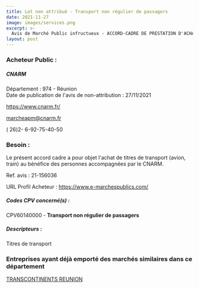 ```yaml
---
title: Lot non attribué - Transport non régulier de passagers
date: 2021-11-27
image: images/services.png
excerpt: >-
  Avis de Marché Public infructueux - ACCORD-CADRE DE PRESTATION D'ACHAT DE TITRES DE TRANSPORT (AVION, TRAIN)
layout: post
---
```


### Acheteur Public :
##### CNARM
Département : 974 - Réunion<br/>
Date de publication de l'avis de non-attribution : 27/11/2021


https://www.cnarm.fr/

marcheapm@cnarm.fr

( 26)2- 6-92-75-40-50
### Besoin :

Le présent accord cadre a pour objet l'achat de titres de transport (avion, train) au bénéfice des personnes accompagnées par le CNARM.

Ref. avis : 21-156036

URL Profil Acheteur : https://www.e-marchespublics.com/

##### Codes CPV concerné(s) :
CPV60140000 - **Transport non régulier de passagers** <br/>

##### Descripteurs :
Titres de transport <br/>

### Entreprises ayant déjà emporté des marchés similaires dans ce département
<a href="/entreprise-545/siren-310836549">TRANSCONTINENTS REUNION</a><br/><br/>
